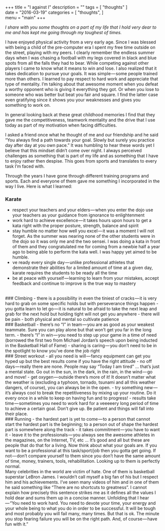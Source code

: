 +++
title = "I against I"
description = ""
tags = [
   "thoughts"
]   
date = "2016-03-19"
categories = [
   "thoughts",
]   
menu = "main"
+++

_I share with you some thoughts on a part of my life that I hold very dear to me and has kept me going through my toughest of times._

I have enjoyed physical activity from a very early age. Since I was blessed with being a child of the pre-computer era I spent my free time outside on the street, playing with my peers. I clearly remember the endless summer days when I was chasing a football with my legs covered in black and blue spots from all the falls they had to bear. While competing against other players I came to know what it means to win and lose. I also realized that it takes dedication to pursue your goals. It was simple — some people trained more than others. I learned to pay respect to hard work and appreciate that type of mentality. I’m talking about that awesome moment when you defeat a worthy opponent who is giving it everything they got. Or when you lose to someone who was better but beat you fair and square. I find the latter case even gratifying since it shows you your weaknesses and gives you something to work on.

In general looking back at these great childhood memories I find that they gave me the competitiveness, teamwork mentality and the drive that I use today as part of my motivation when facing difficulties.

I asked a friend once what he thought of me and our friendship and he said “You always find a path towards your goal. Slowly but surely you practice day after day at you own pace.” It was humbling to hear these words yet I believe that this mindset didn’t come over night. I always perceived challenges as something that is part of my life and as something that I have to enjoy rather then despise. This goes from sports and translates to every task I’m faced with.

Through the years I have gone through different training programs and sports. Each and everyone of them gave me something I incorporated in the way I live. Here is what I learned:

### Karate 
- respect your teachers and your elders — when you enter the dojo use your teachers as your guidance from ignorance to enlightenment
- work hard to achieve excellence — it takes hours upon hours to get a kata right with the proper posture, strength, balance and spirit
- stay humble no matter how well you excel — it was a moment I will not forget. As the summer was nearing none of the other students were in the dojo so it was only me and the two sensei. I was doing a kata in front of them and they congratulated me for coming from a newbie half a year ago to being able to perform the kata well. I was happy yet aimed to be humble.
- ve ready every single day — unlike professional athletes that demonstrate their abilities for a limited amount of time at a given day, karate requires the students to be ready all the time
- be at peace with yourself — learning to learn from your mistakes, accept feedback and continue to improve is the true way to mastery

</br>
### Climbing
- there is a possibility in even the tiniest of cracks — it is very hard to grab on some specific holds but with perseverance things happen
- you gotta learn to let go — it is natural to be afraid to take the next leap and grab for the next hold but holding tight will not get you anywhere
- there will be pain - both physical and mental so cultivate patience

</br>
### Basketball
- there’s no “I” in team — you are as good as your weakest teammate. Sure you can play alone but that won’t get you far in the long term.
- there’s “I” in win — you need to step up your game in a time of need (borrowed the first two from Michael Jordan’s speech upon being inducted in the Basketball Hall of Fame)
- sharing is caring — you don’t need to be in the spotlight to know you’ve done the job right

</br>
### Street workout
- all you need is will — fancy equipment can get you hyped up but the best results come if you have the right attitude
- no off days — really there are none. People may say “Today I am tired” ... that’s just a mental state. Go out in the sun, in the dark, in the rain, in the wind — go and move!
- get oxygen — outside there’s more of it! It doesn’t matter what the weather is (excluding a typhoon, tornado, tsunami and all this weather dangers, of course), you can always be in the open.
- try something new — it’s always cool to break the repetitiveness by mixing up your routine. Do it every once in a while to keep on having fun and to progress!
- results take time — sometimes you need to work hard for a veeeeery long period of time to achieve a certain goal. Don’t give up. Be patient and things will fall into their place.

</br>
### Running
- the hardest part is yet to come — to a person that cannot start the hardest part is the beginning; to a person out of shape the hardest part is somewhere along the track
- it takes commitment — you have to want it
- leave it to the professionals — you always see the awesome athletes in the magazines, on the Internet, TV, etc ... It’s good and all but these are people that do that for a living. Now think about what your goals are. If you want to be a professional at this task/sport/job then you gotta get going. If not — don’t compare yourself to them since you don’t have the same amount of time, money, trainers, tools, rehabilitation. Looking up to them is perfectly normal.

</br>
Many celebrities in the world are victim of hate. One of them is basketball superstar LeBron James. I wouldn’t call myself a big fan of his but I respect him and his achievements. I’ve seen many videos of him and in one of them he said something like “There are no shortcuts to greatness”. I cannot explain how precisely this sentence strikes me as it defines all the values I hold dear and sums them up in a concise manner. Unfolding that I hear — “You need to work hard. You need to devote your time, your energy and your whole being to what you do in order to be successful. It will be tough and most probably you will fail many, many times. But that is ok. The minute you stop fearing failure you will be on the right path. And, of course — have fun with it.”